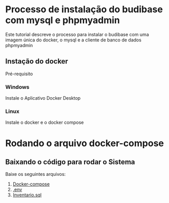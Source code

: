 # Processo de instalação do budibase com mysql e phpmyadmin 
Este tutorial descreve o processo para instalar o budibase com uma imagem única do docker, o mysql e a cliente de banco de dados phpmyadmin

## Instação do docker
 Pré-requisito 
 ### Windows 
  Instale o Aplicativo Docker Desktop
 ### Linux 
  Instale o docker e o docker compose

# Rodando o arquivo docker-compose
## Baixando o código para rodar o Sistema
  Baixe os  seguintes arquivos:
  1. [Docker-compose](https://raw.githubusercontent.com/felipefo/budibase/main/docker-compose.yaml)
  2. [.env](https://raw.githubusercontent.com/felipefo/budibase/main/.env)
  3. [Inventario.sql](https://raw.githubusercontent.com/felipefo/budibase/main/inventario.sql)



